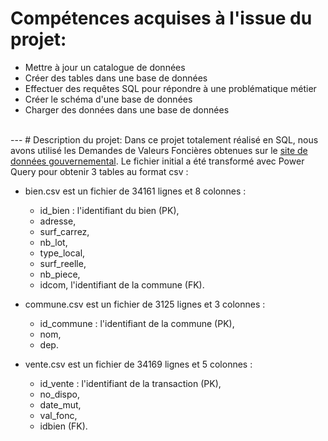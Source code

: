 # Compétences acquises à l'issue du projet:
* Mettre à jour un catalogue de données
* Créer des tables dans une base de données
* Effectuer des requêtes SQL pour répondre à une problématique métier
* Créer le schéma d'une base de données
* Charger des données dans une base de données

<br>
---
# Description du projet:
Dans ce projet totalement réalisé en SQL, nous avons utilisé les Demandes de Valeurs Foncières obtenues sur le <a href="https://www.data.gouv.fr">site de données gouvernemental</a>.  
Le fichier initial a été transformé avec Power Query pour obtenir 3 tables au format csv :

* bien.csv est un fichier de 34161 lignes et 8 colonnes : 
  * id_bien : l'identifiant du bien (PK),
  * adresse,
  * surf_carrez,
  * nb_lot,
  * type_local,
  * surf_reelle,
  * nb_piece,
  * idcom, l'identifiant de la commune (FK).
  
* commune.csv est un fichier de 3125 lignes et 3 colonnes :
  * id_commune : l'identifiant de la commune (PK),
  * nom,
  * dep.
  
* vente.csv est un fichier de 34169 lignes et 5 colonnes :
  * id_vente : l'identifiant de la transaction (PK),
  * no_dispo,
  * date_mut,
  * val_fonc,
  * idbien (FK).
